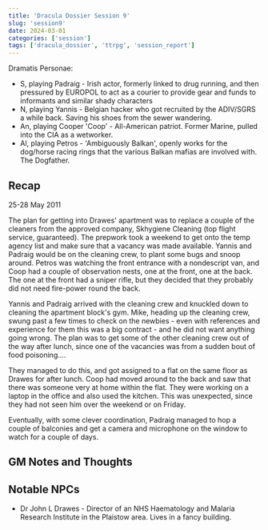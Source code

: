 ```yaml
---
title: 'Dracula Dossier Session 9'
slug: 'session9'
date: 2024-03-01
categories: ['session']
tags: ['dracula_dossier', 'ttrpg', 'session_report']
---
```


Dramatis Personae:

* S, playing Padraig - Irish actor, formerly linked to drug running, and then pressured by EUROPOL to act as a courier to provide gear and funds to informants and similar shady characters
* N, playing Yannis - Belgian hacker who got recruited by the ADIV/SGRS a while back. Saving his shoes from the sewer wandering.
* An, playing Cooper 'Coop' - All-American patriot. Former Marine, pulled into the CIA as a wetworker.
* Al, playing Petros - 'Ambiguously Balkan', openly works for the dog/horse racing rings that the various Balkan mafias are involved with. The Dogfather.

## Recap

25-28 May 2011

The plan for getting into Drawes' apartment was to replace a couple of the cleaners from the approved company, Skhygiene Cleaning (top flight service, guaranteed). The prepwork took a weekend to get onto the temp agency list and make sure that a vacancy was made available. Yannis and Padraig would be on the cleaning crew, to plant some bugs and snoop around. Petros was watching the front entrance with a nondescript van, and Coop had a couple of observation nests, one at the front, one at the back. The one at the front had a sniper rifle, but they decided that they probably did not need fire-power round the back.

Yannis and Padraig arrived with the cleaning crew and knuckled down to cleaning the apartment block's gym. Mike, heading up the cleaning crew, swung past a few times to check on the newbies - even with references and experience for them this was a big contract - and he did not want anything going wrong. The plan was to get some of the other cleaning crew out of the way after lunch, since one of the vacancies was from a sudden bout of food poisoning....

They managed to do this, and got assigned to a flat on the same floor as Drawes for after lunch. Coop had moved around to the back and saw that there was someone very at home within the flat. They were working on a laptop in the office and also used the kitchen. This was unexpected, since they had not seen him over the weekend or on Friday.

Eventually, with some clever coordination, Padraig managed to hop a couple of balconies and get a camera and microphone on the window to watch for a couple of days.

## GM Notes and Thoughts



## Notable NPCs

* Dr John L Drawes - Director of an NHS Haematology and Malaria Research Institute in the Plaistow area. Lives in a fancy building.
